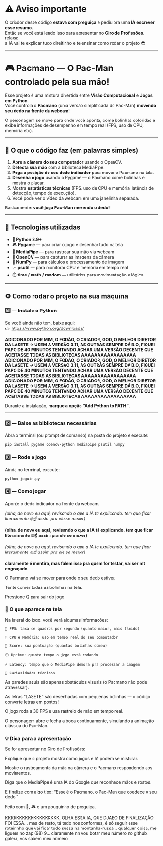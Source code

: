 # ⚠️ Aviso importante

O criador desse código **estava com preguiça** e pediu pra uma **IA escrever esse resumo**.  
Então se você está lendo isso para apresentar no **Giro de Profissões**, relaxa:  
a IA vai te explicar tudo direitinho e te ensinar como rodar o projeto 😎  

---

# 🎮 Pacmano — O Pac-Man controlado pela sua mão!

Esse projeto é uma mistura divertida entre **Visão Computacional** e **Jogos em Python**.  
Você controla o **Pacmano** (uma versão simplificada do Pac-Man) **movendo seu dedo na frente da webcam**!

O personagem se move para onde você aponta, come bolinhas coloridas e exibe informações de desempenho em tempo real (FPS, uso de CPU, memória etc).

---

## 🧠 O que o código faz (em palavras simples)

1. **Abre a câmera do seu computador** usando o OpenCV.  
2. **Detecta sua mão** com a biblioteca MediaPipe.  
3. **Pega a posição do seu dedo indicador** para mover o Pacmano na tela.  
4. **Desenha o jogo** usando o Pygame — o Pacmano come bolinhas e mostra o placar.  
5. Mostra **estatísticas técnicas** (FPS, uso de CPU e memória, latência de detecção, tempo de execução).  
6. Você pode ver o vídeo da webcam em uma janelinha separada.

Basicamente: **você joga Pac-Man mexendo o dedo!**

---

## 🧩 Tecnologias utilizadas

- 🧱 **Python 3.9+**
- 🎮 **Pygame** — para criar o jogo e desenhar tudo na tela
- 👋 **MediaPipe** — para rastrear sua mão via webcam
- 🎥 **OpenCV** — para capturar as imagens da câmera
- 🧮 **NumPy** — para cálculos e processamento de imagem
- 📈 **psutil** — para monitorar CPU e memória em tempo real
- ⏱️ **time / math / random** — utilitários para movimentação e lógica

---

## ⚙️ Como rodar o projeto na sua máquina

### 1️⃣ — Instale o Python
Se você ainda não tem, baixe aqui:  
👉 https://www.python.org/downloads/

**ADICIONADO POR MIM, O FODÃO, O CRIADOR, GOD, O MELHOR DIRETOR DA LASETE -> USEM A VERSÃO 3.11, AS OUTRAS SEMPRE DÁ B.O, FIQUEI PAPO DE 40 MINUTOS TENTANDO ACHAR UMA VERSÃO DECENTE QUE ACEITASSE TODAS AS BIBLIOTECAS AAAAAAAAAAAAAAAAA**
**ADICIONADO POR MIM, O FODÃO, O CRIADOR, GOD, O MELHOR DIRETOR DA LASETE -> USEM A VERSÃO 3.11, AS OUTRAS SEMPRE DÁ B.O, FIQUEI PAPO DE 40 MINUTOS TENTANDO ACHAR UMA VERSÃO DECENTE QUE ACEITASSE TODAS AS BIBLIOTECAS AAAAAAAAAAAAAAAAA**
**ADICIONADO POR MIM, O FODÃO, O CRIADOR, GOD, O MELHOR DIRETOR DA LASETE -> USEM A VERSÃO 3.11, AS OUTRAS SEMPRE DÁ B.O, FIQUEI PAPO DE 40 MINUTOS TENTANDO ACHAR UMA VERSÃO DECENTE QUE ACEITASSE TODAS AS BIBLIOTECAS AAAAAAAAAAAAAAAAA**

Durante a instalação, **marque a opção “Add Python to PATH”**.

---

### 2️⃣ — Baixe as bibliotecas necessárias

Abra o terminal (ou prompt de comando) na pasta do projeto e execute:

```bash
pip install pygame opencv-python mediapipe psutil numpy
```

### 3️⃣ — Rode o jogo

Ainda no terminal, execute:

```bash
python joguin.py
```

### 4️⃣ — Como jogar

Aponte o dedo indicador na frente da webcam. 

*(olha, de novo eu aqui, revisando o que a IA tá explicando. tem que ficar literalmente 🤓☝️ assim pra ele se mexer)*

**(olha, de novo eu aqui, revisando o que a IA tá explicando. tem que ficar literalmente 🤓☝️ assim pra ele se mexer)**

_(olha, de novo eu aqui, revisando o que a IA tá explicando. tem que ficar literalmente 🤓☝️ assim pra ele se mexer)_

__claramente é mentira, mas falem isso pra quem for testar, vai ser mt engraçado__

O Pacmano vai se mover para onde o seu dedo estiver.

Tente comer todas as bolinhas na tela.

Pressione Q para sair do jogo.

### 🧾 O que aparece na tela

Na lateral do jogo, você verá algumas informações:

    🎯 FPS: taxa de quadros por segundo (quanto maior, mais fluido)

    💾 CPU e Memória: uso em tempo real do seu computador

    🍒 Score: sua pontuação (quantas bolinhas comeu)

    🕒 Uptime: quanto tempo o jogo está rodando

    ⚡ Latency: tempo que o MediaPipe demora pra processar a imagem

    🧱 Curiosidades técnicas

As paredes azuis são apenas obstáculos visuais (o Pacmano não pode atravessar).

As letras “LASETE” são desenhadas com pequenas bolinhas — o código converte letras em pontos!

O jogo roda a 30 FPS e usa rastreio de mão em tempo real.

O personagem abre e fecha a boca continuamente, simulando a animação clássica do Pac-Man.

### 💡 Dica para a apresentação

Se for apresentar no Giro de Profissões:

Explique que o projeto mostra como jogos e IA podem se misturar.

Mostre o rastreamento da mão na câmera e o Pacmano respondendo aos movimentos.

Diga que o MediaPipe é uma IA do Google que reconhece mãos e rostos.

E finalize com algo tipo:
“Esse é o Pacmano, o Pac-Man que obedece o seu dedo!”

Feito com 🧠, 🎮 e um pouquinho de preguiça.

KKKKKKKKKKKKKKKKKKK, OLHA ESSA IA, QUE DJABO DE FINALIZAÇÃO FOI ESSA... mas de resto, tá tudo nos conformes, é só seguir esse roteirinho que vai ficar tudo sussa na montanha-russa... qualquer coisa, me liguem no zap (98) 9... claramente nn vou botar meu número no github, galera, vcs sabem meu número